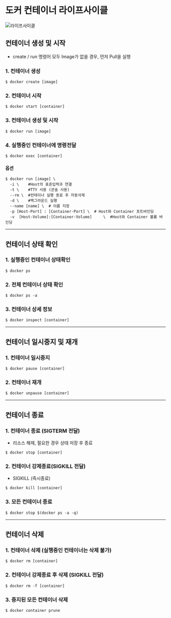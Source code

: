 # 도커 컨테이너 라이프사이클

![라이프사이클](https://user-images.githubusercontent.com/57896918/157064600-6a64b7e2-d8cc-4ca3-a5f3-f998a095a634.png)


## 컨테이너 생성 및 시작 
- create / run 명령어 모두 Image가 없을 경우, 먼저 Pull을 실행

### 1. 컨테이너 생성
``` shell
$ docker create [image]
```
### 2. 컨테이너 시작
```shell
$ docker start [container]
```

### 3. 컨테이너 생성 및 시작
```shell
$ docker run [image]
```

### 4. 실행중인 컨테이너에 명령전달
```shell
$ docker exec [container]
```
#### 옵션
```shell
$ docker run [image] \
  -i \    #Host의 표준입력과 연결
  -t \    #TTY 사용 (콘솔 사용)
  --rm \  #컨테이너 실행 종료 후 자동삭제
  -d \    #백그라운드 실행 
  --name [name] \  # 이름 지정
  -p [Host-Port] : [Container-Port] \  # Host와 Container 포트바인딩
  -v  [Host-Volume]:[Container-Volume]     \  #Host와 Container 볼륨 바인딩 
```
***

## 컨테이너 상태 확인

### 1. 실행중인 컨테이너 상태확인
```shell
$ docker ps 
```

### 2. 전체 컨테이너 상태 확인
```shell
$ docker ps -a
```

### 3. 컨테이너 상세 정보
```shell
$ docker inspect [container]
```
***

## 컨테이너 일시중지 및 재개

### 1. 컨테이너 일시중지
```shell
$ docker pause [container]
```

### 2. 컨테이너 재개
```shell
$ docker unpause [container]
```
***

## 컨테이너 종료

### 1. 컨테이너 종료 (SIGTERM 전달)
- 리소스 해제, 필요한 경우 상태 저장 후 종료
```shell
$ docker stop [container]
```

### 2. 컨테이너 강제종료(SIGKILL 전달)
- SIGKILL (즉시종료)
```shell
$ docker kill [container]
```

### 3. 모든 컨테이너 종료
```shell
$ docker stop $(docker ps -a -q)
```
***

## 컨테이너 삭제

### 1. 컨테이너 삭제 (실행중인 컨테이너는 삭제 불가)
```shell
$ docker rm [container]
```

### 2. 컨테이너 강제종료 후 삭제 (SIGKILL 전달)
```shell
$ docker rm -f [container]
```

### 3. 중지된 모든 컨테이너 삭제
```shell
$ docker container prune
```


